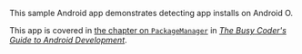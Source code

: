 This sample Android app demonstrates
detecting app installs on Android O.

This app is covered in 
[the chapter on `PackageManager`](https://commonsware.com/Android/previews/packagemanager-tricks)
in [*The Busy Coder's Guide to Android Development*](https://commonsware.com/Android/).

